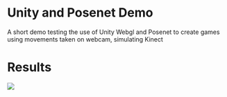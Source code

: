 # Unity and Posenet Demo

A short demo testing the use of Unity Webgl and Posenet to create games using movements taken on webcam, simulating Kinect

# Results
![](unity-posenet.gif)
